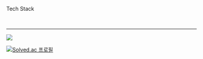 Tech Stack

<br>
<hr>
<img src="https://img.shields.io/badge/React-61DAFB?logo=React">

[![Solved.ac
프로필](http://mazassumnida.wtf/api/generate_badge?boj=tkdgh990612)](https://solved.ac/{handle})
